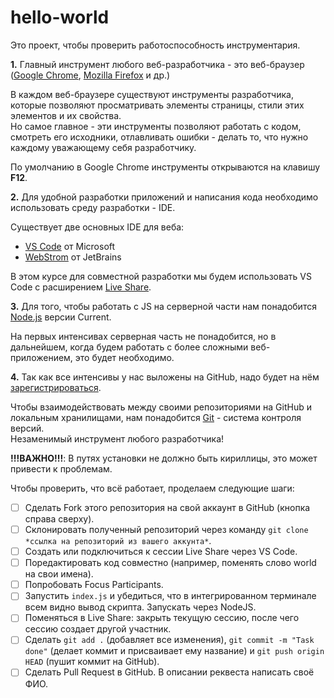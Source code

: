 # hello-world

Это проект, чтобы проверить работоспособность инструментария.

**1\.** Главный инструмент любого веб-разработчика - это веб-браузер ([Google Chrome](https://www.google.com/intl/ru_ru/chrome/), [Mozilla Firefox](https://www.mozilla.org/ru/firefox/new/) и др.)

В каждом веб-браузере существуют инструменты разработчика, которые позволяют просматривать элементы страницы, стили этих элементов и их свойства.  
Но самое главное - эти инструменты позволяют работать с кодом, смотреть его исходники, отлавливать ошибки - делать то, что нужно каждому уважающему себя разработчику.

По умолчанию в Google Chrome инструменты открываются на клавишу **F12**.

**2\.** Для удобной разработки приложений и написания кода необходимо использовать среду разработки - IDE.  

Существует две основных IDE для веба: 
- [VS Code](https://code.visualstudio.com/) от Microsoft
- [WebStrom](https://www.jetbrains.com/ru-ru/webstorm/) от JetBrains

В этом курсе для совместной разработки мы будем использовать VS Code с расширением [Live Share](https://marketplace.visualstudio.com/items?itemName=MS-vsliveshare.vsliveshare-pack).

**3\.** Для того, чтобы работать с JS на серверной части нам понадобится [Node.js](https://nodejs.org/en/) версии Current.

На первых интенсивах серверная часть не понадобится, но в дальнейшем, когда будем работать с более сложными веб-приложением, это будет необходимо.

**4\.** Так как все интенсивы у нас выложены на GitHub, надо будет на нём [зарегистрироваться](https://github.com/join).

Чтобы взаимодействовать между своими репозиториями на GitHub и локальным хранилищами, нам понадобится [Git](https://git-scm.com/) - система контроля версий.  
Незаменимый инструмент любого разработчика!

**!!!ВАЖНО!!!**: В путях установки не должно быть кириллицы, это может привести к проблемам.

Чтобы проверить, что всё работает, проделаем следующие шаги: 
- [ ] Сделать Fork этого репозитория на свой аккаунт в GitHub (кнопка справа сверху).
- [ ] Склонировать полученный репозиторий через команду `git clone *ссылка на репозиторий из вашего аккунта*`.
- [ ] Создать или подключиться к сессии Live Share через VS Code.
- [ ] Поредактировать код совместно (например, поменять слово world на свои имена).
- [ ] Попробовать Focus Participants.
- [ ] Запустить `index.js` и убедиться, что в интегрированном терминале всем видно вывод скрипта. Запускать через NodeJS.
- [ ] Поменяться в Live Share: закрыть текущую сессию, после чего сессию создает другой участник.
- [ ] Сделать `git add .` (добавляет все изменения), `git commit -m "Task done"` (делает коммит и присваивает ему название) и `git push origin HEAD` (пушит коммит на GitHub).
- [ ] Сделать Pull Request в GitHub. В описании реквеста написать своё ФИО.
